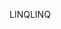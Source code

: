 <span data-ttu-id="c1ed3-101">LINQ</span><span class="sxs-lookup"><span data-stu-id="c1ed3-101">LINQ</span></span>